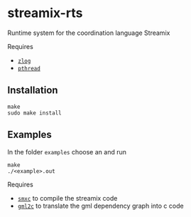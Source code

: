 # streamix-rts
Runtime system for the coordination language Streamix

Requires
 - [`zlog`](https://github.com/HardySimpson/zlog)
 - [`pthread`](https://computing.llnl.gov/tutorials/pthreads/)

## Installation

    make
    sudo make install


## Examples
In the folder `examples` choose an <example> and run

    make
    ./<example>.out

Requires
 - [`smxc`](https://github.com/moiri/streamix-c) to compile the streamix code
 - [`gml2c`](https://github.com/moiri/streamix-gml2c) to translate the gml dependency graph into c code
